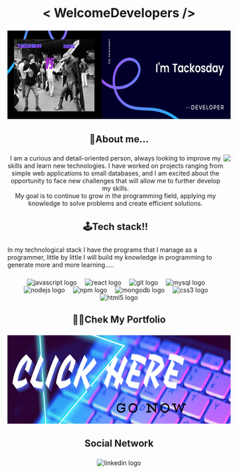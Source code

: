 
<h1 align="center">< WelcomeDevelopers /></h1>

###

<div align="center">
  <img height="200" src="https://github.com/Tackosday/Tackosday/blob/main/images/perfil.png?raw=true"  />
</div>

###

<h2 align="center">🧐About me...</h2>

###

<img align="right" height="190" src="https://i.pinimg.com/originals/15/e7/e3/15e7e300166c962d3b8a22f60b5cac9e.gif"  />

###

<p align="center">I am a curious and detail-oriented person, always looking to improve my skills and learn new technologies. I have worked on projects ranging from simple web applications to small databases, and I am excited about the opportunity to face new challenges that will allow me to further develop my skills.<br>My goal is to continue to grow in the programming field, applying my knowledge to solve problems and create efficient solutions.</p>

###

<h2 align="center">🕹️Tech stack!!</h2>

###

<p align="left">In my technological stack I have the programs that I manage as a programmer, little by little I will build my knowledge in programming to generate more and more learning.....</p>

###

<div align="center">
  <img src="https://cdn.jsdelivr.net/gh/devicons/devicon/icons/javascript/javascript-original.svg" height="60" alt="javascript logo"  />
  <img width="10" />
  <img src="https://cdn.jsdelivr.net/gh/devicons/devicon/icons/react/react-original.svg" height="60" alt="react logo"  />
  <img width="10" />
  <img src="https://cdn.jsdelivr.net/gh/devicons/devicon/icons/git/git-original.svg" height="60" alt="git logo"  />
  <img width="10" />
  <img src="https://cdn.jsdelivr.net/gh/devicons/devicon/icons/mysql/mysql-original.svg" height="60" alt="mysql logo"  />
  <img width="10" />
  <img src="https://cdn.jsdelivr.net/gh/devicons/devicon/icons/nodejs/nodejs-original.svg" height="60" alt="nodejs logo"  />
  <img width="10" />
  <img src="https://cdn.jsdelivr.net/gh/devicons/devicon/icons/npm/npm-original-wordmark.svg" height="60" alt="npm logo"  />
  <img width="10" />
  <img src="https://cdn.jsdelivr.net/gh/devicons/devicon/icons/mongodb/mongodb-original.svg" height="60" alt="mongodb logo"  />
  <img width="10" />
  <img src="https://cdn.jsdelivr.net/gh/devicons/devicon/icons/css3/css3-original.svg" height="60" alt="css3 logo"  />
  <img width="10" />
  <img src="https://cdn.jsdelivr.net/gh/devicons/devicon/icons/html5/html5-original.svg" height="60" alt="html5 logo"  />
</div>

###

<h2 align="center">🧑‍💻Chek My Portfolio</h2>

###

<div align="center">
  <img height="200" href="https://tackosday.github.io/Portafolio/" src="https://github.com/Tackosday/Tackosday/blob/main/images/Portafolio.png?raw=true"  />
</div>

###

<h2 align="center">Social Network</h2>

###

<div align="center">
  <img src="https://cdn.jsdelivr.net/gh/devicons/devicon/icons/linkedin/linkedin-original.svg" height="40" alt="linkedin logo"  />
</div>

###
